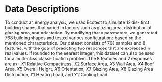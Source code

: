 # Data Descriptions

To conduct an energy analysis, we used Ecotect to simulate 12 dis- tinct building shapes that varied in factors such as glazing area, distribution of glazing area, and orientation. By modifying these parameters, we generated 768 building shapes and tested various configurations based on the mentioned characteristics. Our dataset consists of 768 samples and 8 features, with the goal of predicting two responses that are expressed in real values. If rounded to the nearest integer, this dataset can also be used for a multi-class classi- fication problem. The 8 features and 2 responses are as : 𝑋1 Relative Compactness, 𝑋2 Surface Area, 𝑋3 Wall Area, 𝑋4 Roof Area, 𝑋5 Overall Height, 𝑋6 Orientation, 𝑋7 Glazing Area, 𝑋8 Glazing Area Distribution, 𝑌1 Heating Load, and 𝑌2 Cooling Load.
